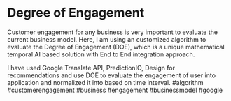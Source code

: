 # Degree of Engagement


Customer engagement for any business is very important to evaluate the current business model. Here, I am using an customized algorithm to evaluate the Degree of Engagement (DOE), which is a unique mathematical temporal AI based solution with End to End integration approach.

I have used Google Translate API, PredictionIO, Design for recommendations and use DOE to evaluate the engagement of user into application and normalized it into based on time interval.
 #algorithm #customerengagement #business #engagement #businessmodel #google
